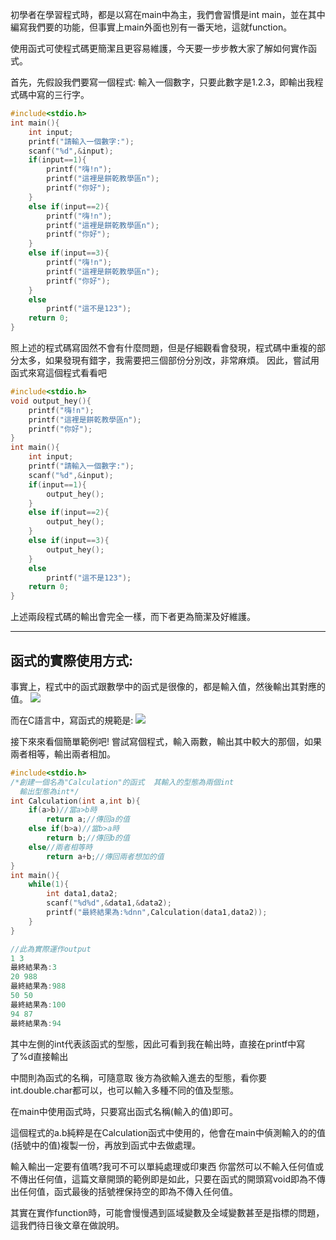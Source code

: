 初學者在學習程式時，都是以寫在main中為主，我們會習慣是int main，並在其中編寫我們要的功能，但事實上main外面也別有一番天地，這就function。

使用函式可使程式碼更簡潔且更容易維護，今天要一步步教大家了解如何實作函式。


首先，先假設我們要寫一個程式:
輸入一個數字，只要此數字是1.2.3，即輸出我程式碼中寫的三行字。
```c
#include<stdio.h>
int main(){
    int input;
    printf("請輸入一個數字:");
    scanf("%d",&input);
    if(input==1){
        printf("嗨!n");
        printf("這裡是餅乾教學區n");
        printf("你好");
    }
    else if(input==2){
        printf("嗨!n");
        printf("這裡是餅乾教學區n");
        printf("你好");
    }
    else if(input==3){
        printf("嗨!n");
        printf("這裡是餅乾教學區n");
        printf("你好");
    }
    else
        printf("這不是123");
    return 0;
}
```
照上述的程式碼寫固然不會有什麼問題，但是仔細觀看會發現，程式碼中重複的部分太多，如果發現有錯字，我需要把三個部份分別改，非常麻煩。 因此，嘗試用函式來寫這個程式看看吧
```c
#include<stdio.h>
void output_hey(){
    printf("嗨!n");
    printf("這裡是餅乾教學區n");
    printf("你好");
}
int main(){
    int input;
    printf("請輸入一個數字:");
    scanf("%d",&input);
    if(input==1){
        output_hey();
    }
    else if(input==2){
        output_hey();
    }
    else if(input==3){
        output_hey();
    }
    else
        printf("這不是123");
    return 0;
}
```
上述兩段程式碼的輸出會完全一樣，而下者更為簡潔及好維護。

---

## 函式的實際使用方式:

事實上，程式中的函式跟數學中的函式是很像的，都是輸入值，然後輸出其對應的值。
![](https://i0.wp.com/1.bp.blogspot.com/-Wp1ZlLOV04E/XhXkm_bnzPI/AAAAAAAAAYk/lfglLErvXKIGIVbnR_YReYzVd0mSXlXKQCLcBGAsYHQ/s1600/1.png?w=640&ssl=1)

而在C語言中，寫函式的規範是:
![](https://i0.wp.com/1.bp.blogspot.com/-Gn6MmZymkcw/XhXlkdJNY5I/AAAAAAAAAYs/RL4MMGFpxPYEZ4paN6SUvuiW5LBJebeKgCLcBGAsYHQ/s1600/2.png?w=640&ssl=1)

接下來來看個簡單範例吧! 嘗試寫個程式，輸入兩數，輸出其中較大的那個，如果兩者相等，輸出兩者相加。
```c
#include<stdio.h>
/*創建一個名為"Calculation"的函式  其輸入的型態為兩個int
  輸出型態為int*/
int Calculation(int a,int b){
    if(a>b)//當a>b時
        return a;//傳回a的值
    else if(b>a)//當b>a時
        return b;//傳回b的值
    else//兩者相等時
        return a+b;//傳回兩者想加的值
}
int main(){
    while(1){
        int data1,data2;
        scanf("%d%d",&data1,&data2);
        printf("最終結果為:%dnn",Calculation(data1,data2));
    }
}
```
```c
//此為實際運作output
1 3
最終結果為:3
20 988
最終結果為:988
50 50
最終結果為:100
94 87
最終結果為:94
```
其中左側的int代表該函式的型態，因此可看到我在輸出時，直接在printf中寫了%d直接輸出

中間則為函式的名稱，可隨意取 後方為欲輸入進去的型態，看你要int.double.char都可以，也可以輸入多種不同的值及型態。

在main中使用函式時，只要寫出函式名稱(輸入的值)即可。

這個程式的a.b純粹是在Calculation函式中使用的，他會在main中偵測輸入的的值(括號中的值)複製一份，再放到函式中去做處理。

輸入輸出一定要有值嗎?我可不可以單純處理或印東西
你當然可以不輸入任何值或不傳出任何值，這篇文章開頭的範例即是如此，只要在函式的開頭寫void即為不傳出任何值，函式最後的括號裡保持空的即為不傳入任何值。

其實在實作function時，可能會慢慢遇到區域變數及全域變數甚至是指標的問題，這我們待日後文章在做說明。
